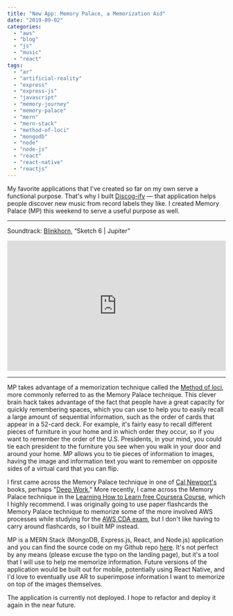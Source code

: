```yaml
---
title: "New App: Memory Palace, a Memorization Aid"
date: "2019-09-02"
categories: 
  - "aws"
  - "blog"
  - "js"
  - "music"
  - "react"
tags: 
  - "ar"
  - "artificial-reality"
  - "express"
  - "express-js"
  - "javascript"
  - "memory-journey"
  - "memory-palace"
  - "mern"
  - "mern-stack"
  - "method-of-loci"
  - "mongodb"
  - "node"
  - "node-js"
  - "react"
  - "react-native"
  - "reactjs"
---
```


My favorite applications that I've created so far on my own serve a functional purpose. That's why I built [Discog-ify](https://blinkhorn.github.io/discog-ify/select.html) — that application helps people discover new music from record labels they like. I created Memory Palace (MP) this weekend to serve a useful purpose as well.

* * *

Soundtrack: [Blinkhorn](https://soundcloud.com/blinkhorn), “Sketch 6 \| Jupiter”

<iframe width="100%" height="300" scrolling="no" frameborder="no" allow="autoplay" src="https://w.soundcloud.com/player/?url=https%3A//api.soundcloud.com/tracks/644931015&amp;color=%23ff5500&amp;auto_play=false&amp;hide_related=false&amp;show_comments=true&amp;show_user=true&amp;show_reposts=false&amp;show_teaser=true&amp;visual=true"></iframe>

* * *

MP takes advantage of a memorization technique called the [Method of loci](https://en.wikipedia.org/wiki/Method_of_loci), more commonly referred to as the Memory Palace technique. This clever brain hack takes advantage of the fact that people have a great capacity for quickly remembering spaces, which you can use to help you to easily recall a large amount of sequential information, such as the order of cards that appear in a 52-card deck. For example, it's fairly easy to recall different pieces of furniture in your home and in which order they occur, so if you want to remember the order of the U.S. Presidents, in your mind, you could tie each president to the furniture you see when you walk in your door and around your home. MP allows you to tie pieces of information to images, having the image and information text you want to remember on opposite sides of a virtual card that you can flip.

I first came across the Memory Palace technique in one of [Cal Newport's](https://www.coursera.org/learn/learning-how-to-learn) books, perhaps "[Deep Work.](https://www.amazon.com/Deep-Work-Focused-Success-Distracted/dp/1455586692)" More recently, I came across the Memory Palace technique in the [Learning How to Learn free Coursera Course](https://www.coursera.org/learn/learning-how-to-learn), which I highly recommend. I was originally going to use paper flashcards the Memory Palace technique to memorize some of the more involved AWS processes while studying for the [AWS CDA exam](https://www.coursera.org/learn/learning-how-to-learn), but I don't like having to carry around flashcards, so I built MP instead.

MP is a MERN Stack (MongoDB, Express.js, React, and Node.js) application and you can find the source code on my Github repo [here](https://github.com/blinkhorn/mp). It's not perfect by any means (please excuse the typo on the landing page), but it's a tool that I will use to help me memorize information. Future versions of the application would be built out for mobile, potentially using React Native, and I'd love to eventually use AR to superimpose information I want to memorize on top of the images themselves.

The application is currently not deployed. I hope to refactor and deploy it again in the near future.
